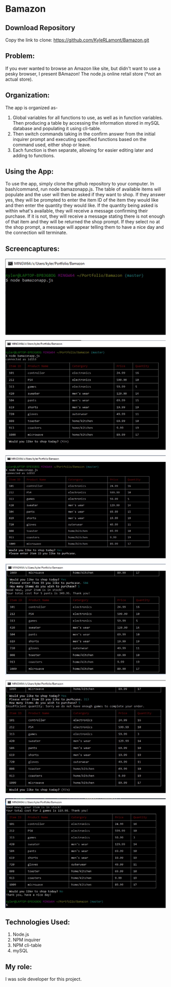 # Bamazon

## Download Repository
Copy the link to clone:
<https://github.com/KyleRLamont/Bamazon.git>

## Problem: 
If you ever wanted to browse an Amazon like site, but didn't want to use a pesky browser, I present BAmazon! The node.js online retail store (*not an actual store).

## Organization: 
The app is organized as-
1. Global variables for all functions to use, as well as in function variables. Then producing a table by accessing the information stored in mySQL database and populating it using cli-table.
2. Then switch commands taking in the confirm answer from the initial inquirer prompt and executing specified functions based on the command used, either shop or leave.
3. Each function is then separate, allowing for easier editing later and adding to functions.

## Using the App: 
To use the app, simply clone the github repository to your computer. In bash/command, run node bamazonapp.js. The table of available items will populate and the user will then be asked if they want to shop. If they answer yes, they will be prompted to enter the item ID of the item they would like and then enter the quantity they would like. If the quantity being asked is within what's available, they will receive a message confirming their purchase. If it is not, they will receive a message stating there is not enough of that item and they will be returned the shop prompt. If they select no at the shop prompt, a message will appear telling them to have a nice day and the connection will terminate.

## Screencaptures:

![Capture1](/images/SS1.jpg)

![Capture2](/images/SS2.jpg)

![Capture3](/images/SS3.jpg)

![Capture4](/images/SS4.jpg)

![Capture5](/images/SS62.jpg)

![Capture6](/images/SS5.jpg)


## Technologies Used: 
1. Node.js
2. NPM inquirer
3. NPM cli-table
4. mySQL


## My role: 
I was sole developer for this project. 